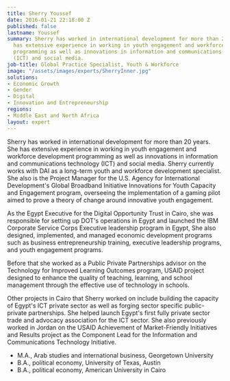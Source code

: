 ```yaml
---
title: Sherry Youssef
date: 2016-01-21 22:18:00 Z
published: false
lastname: Youssef
summary: Sherry has worked in international development for more than 20 years. She
  has extensive experience in working in youth engagement and workforce development
  programming as well as innovations in information and communications technology
  (ICT) and social media.
job-title: Global Practice Specialist, Youth & Workforce
image: "/assets/images/experts/SherryInner.jpg"
solutions:
- Economic Growth
- Gender
- Digital
- Innovation and Entrepreneurship
regions:
- Middle East and North Africa
layout: expert
---
```


Sherry has worked in international development for more than 20 years. She has extensive experience in working in youth engagement and workforce development programming as well as innovations in information and communications technology (ICT) and social media. Sherry currently works with DAI as a long-term youth and workforce development specialist. She also is the Project Manager for the U.S. Agency for International Development's Global Broadband Initiative Innovations for Youth Capacity and Engagement program, overseeing the implementation of a gaming pilot aimed to prove a theory of change around innovative youth engagement. 

As the Egypt Executive for the Digital Opportunity Trust in Cairo, she was responsible for setting up DOT's operations in Egypt and launched the IBM Corporate Service Corps Executive leadership program in Egypt, She also designed, implemented, and managed economic development programs such as business entrepreneurship training, executive leadership programs, and youth engagement programs.

Before that she worked as a Public Private Partnerships advisor on the Technology for Improved Learning Outcomes program, USAID project designed to enhance the quality of teaching, learning, and school management through the effective use of technology in schools.  

Other projects in Cairo that Sherry worked on include building the capacity of Egypt's ICT private sector as well as forging sector specific public-private partnerships. She helped launch Egypt's first fully private sector trade and advocacy association for the ICT sector. She also previously worked in Jordan on the USAID Achievement of Market-Friendly Initiatives and Results project as the Component Lead for the Information and Communications Technology Initiative.

* M.A., Arab studies and international business, Georgetown University
* B.A., political economy, University of Texas, Austin
* B.A., political economy, American University in Cairo
